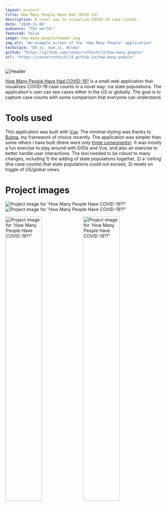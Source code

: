 ```yaml
---
layout: project
title: How Many People Have Had COVID-19?
description: A novel way to visualize COVID-19 case counts.
date: "2020-11-06"
audience: "The world!"
featured: false
image: how-many-people/header.png
img_alt: "An example screen of the 'How Many People' application"
techstack: "D3.js, Vue.js, Bulma"
github: "https://github.com/connorrothschild/how-many-people"
url: "https://connorrothschild.github.io/how-many-people"
---
```


<script>
import Image from "$lib/global/Image.svelte"
</script>

<Image href="https://connorrothschild.github.io/how-many-people" src="/images/project/how-many-people/header.png" alt="Header"></Image>



[How Many People Have Had COVID-19?](https://connorrothschild.github.io/how-many-people) is a small web application that visualizes COVID-19 case counts in a novel way: via state populations. The application's user can see cases either in the US or globally. The goal is to capture case counts with some comparison that everyone can understand.

# Tools used

This application was built with [Vue](https://vuejs.org/). The minimal styling was thanks to [Bulma](https://bulma.io/), my framework of choice recently. The application was simpler than some others I have built (there were only [three components](https://github.com/connorrothschild/how-many-people/tree/master/src/components)). It was mostly a fun exercise to play around with SVGs and Vue, and also an exercise to better handle user interactions. The tool needed to be robust to many changes, including 1) the adding of state populations together, 2) a 'ceiling' (the case counts) that state populations could not exceed, 3) resets on toggle of US/global views.

# Project images

<Image style="box-shadow: none;" src="/images/project/how-many-people/mac-1.png" alt="Project image for 'How Many People Have COVID-19??'"></Image>
<Image style="box-shadow: none;" src="/images/project/how-many-people/mac-2.png" alt="Project image for 'How Many People Have COVID-19??'"></Image>

<Image style="box-shadow: none;" src="/images/project/how-many-people/phone-1.png" alt="Project image for 'How Many People Have COVID-19??'" width="48%"></Image>
<Image style="box-shadow: none;" src="/images/project/how-many-people/phone-2.png" alt="Project image for 'How Many People Have COVID-19??'" width="48%"></Image>
